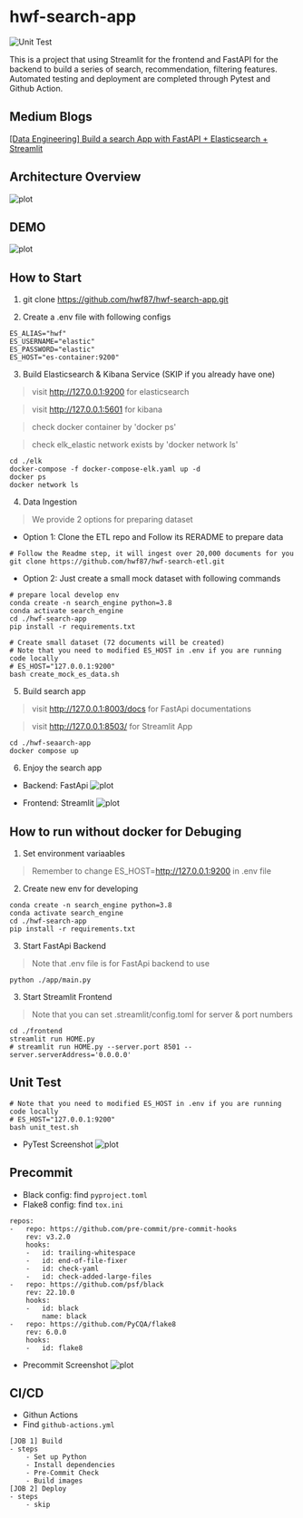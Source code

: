 # hwf-search-app
![Unit Test](https://github.com/hwf87/hwf-search-app/actions/workflows/github-actions.yml/badge.svg?event=push)

This is a project that using Streamlit for the frontend and FastAPI for the backend to build a series of search, recommendation, filtering features. Automated testing and deployment are completed through Pytest and Github Action.

## Medium Blogs
[[Data Engineering] Build a search App with FastAPI + Elasticsearch + Streamlit](https://jackyfu1995.medium.com)

## Architecture Overview
![plot](./docs/search_app_arch.png)

## DEMO
![plot](./docs/search_app_demo.gif)

## How to Start
1. git clone https://github.com/hwf87/hwf-search-app.git

2. Create a .env file with following configs
```
ES_ALIAS="hwf"
ES_USERNAME="elastic"
ES_PASSWORD="elastic"
ES_HOST="es-container:9200"
```

3. Build Elasticsearch & Kibana Service (SKIP if you already have one)
> visit http://127.0.0.1:9200 for elasticsearch

> visit http://127.0.0.1:5601 for kibana

> check docker container by 'docker ps'

> check elk_elastic network exists by 'docker network ls'
```
cd ./elk
docker-compose -f docker-compose-elk.yaml up -d
docker ps
docker network ls
```

4. Data Ingestion
> We provide 2 options for preparing dataset
- Option 1: Clone the ETL repo and Follow its RERADME to prepare data
```
# Follow the Readme step, it will ingest over 20,000 documents for you
git clone https://github.com/hwf87/hwf-search-etl.git
```

- Option 2: Just create a small mock dataset with following commands
```
# prepare local develop env
conda create -n search_engine python=3.8
conda activate search_engine
cd ./hwf-search-app
pip install -r requirements.txt

# Create small dataset (72 documents will be created)
# Note that you need to modified ES_HOST in .env if you are running code locally
# ES_HOST="127.0.0.1:9200"
bash create_mock_es_data.sh
```

5. Build search app
> visit http://127.0.0.1:8003/docs for FastApi documentations

> visit http://127.0.0.1:8503/ for Streamlit App
```
cd ./hwf-seaarch-app
docker compose up
```

6. Enjoy the search app
- Backend: FastApi
![plot](./docs/backend.png)

- Frontend: Streamlit
![plot](./docs/frontend.png)


## How to run without docker for Debuging
1. Set environment variaables
> Remember to change ES_HOST=http://127.0.0.1:9200 in .env file

2. Create new env for developing
```
conda create -n search_engine python=3.8
conda activate search_engine
cd ./hwf-search-app
pip install -r requirements.txt
```

3. Start FastApi Backend
> Note that .env file is for FastApi backend to use
```
python ./app/main.py
```

3. Start Streamlit Frontend
> Note that you can set .streamlit/config.toml for server & port numbers
```
cd ./frontend
streamlit run HOME.py
# streamlit run HOME.py --server.port 8501 --server.serverAddress='0.0.0.0'
```


## Unit Test
```
# Note that you need to modified ES_HOST in .env if you are running code locally
# ES_HOST="127.0.0.1:9200"
bash unit_test.sh
```
- PyTest Screenshot
![plot](./docs/pytest_result.png)


## Precommit
- Black config: find ```pyproject.toml```
- Flake8 config: find ```tox.ini```
```
repos:
-   repo: https://github.com/pre-commit/pre-commit-hooks
    rev: v3.2.0
    hooks:
    -   id: trailing-whitespace
    -   id: end-of-file-fixer
    -   id: check-yaml
    -   id: check-added-large-files
-   repo: https://github.com/psf/black
    rev: 22.10.0
    hooks:
    -   id: black
        name: black
-   repo: https://github.com/PyCQA/flake8
    rev: 6.0.0
    hooks:
    -   id: flake8
```
- Precommit Screenshot
![plot](./docs/precommit.png)


## CI/CD
- Githun Actions
- Find ```github-actions.yml```
```
[JOB 1] Build
- steps
    - Set up Python
    - Install dependencies
    - Pre-Commit Check
    - Build images
[JOB 2] Deploy
- steps
    - skip
```
